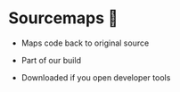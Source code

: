 # Sourcemaps 🤔

* Maps code back to original source

* Part of our build

* Downloaded if you open developer tools

